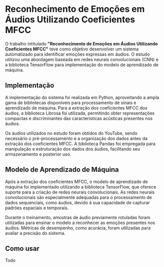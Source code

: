 # Reconhecimento de Emoções em Áudios Utilizando Coeficientes MFCC

O trabalho intitulado **"Reconhecimento de Emoções em Áudios Utilizando Coeficientes MFCC"** teve como objetivo desenvolver um sistema automatizado para identificar emoções expressas em áudios. O estudo utilizou uma abordagem baseada em redes neurais convolucionais (CNN) e a biblioteca TensorFlow para implementação do modelo de aprendizado de máquina.

## Implementação

A implementação do sistema foi realizada em Python, aproveitando a ampla gama de bibliotecas disponíveis para processamento de sinais e aprendizado de máquina. Para a extração dos coeficientes MFCC dos áudios, a biblioteca Librosa foi utilizada, permitindo obter representações compactas e discriminantes das características acústicas presentes nos áudios.

Os áudios utilizados no estudo foram obtidos do YouTube, sendo necessário o pré-processamento e a organização dos dados antes da extração dos coeficientes MFCC. A biblioteca Pandas foi empregada para manipulação e estruturação dos dados dos áudios, facilitando seu armazenamento e posterior uso.

## Modelo de Aprendizado de Máquina

Após a extração dos coeficientes MFCC, o modelo de aprendizado de máquina foi implementado utilizando a biblioteca TensorFlow, que oferece suporte para a criação de redes neurais convolucionais. As redes neurais convolucionais são especialmente adequadas para o processamento de dados sequenciais, como áudios, devido à sua capacidade de capturar padrões espaciais e temporais.

Durante o treinamento, amostras de áudio previamente rotuladas foram utilizadas para ensinar o modelo a reconhecer as emoções presentes nos áudios. Métricas de desempenho, como acurácia, foram utilizadas para avaliar a precisão do sistema.
## Como usar
Todo
